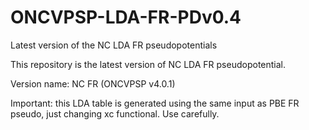 # ONCVPSP-LDA-FR-PDv0.4
Latest version of the NC LDA FR pseudopotentials 

This repository is the latest version of NC LDA FR pseudopotential.

Version name: NC FR (ONCVPSP v4.0.1)

Important: this LDA table is generated using the same input as PBE FR pseudo, just changing xc functional. 
Use carefully. 


